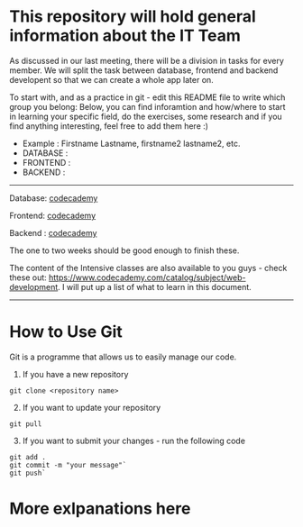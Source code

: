 # This repository will hold general information about the IT Team

As discussed in our last meeting, there will be a division in tasks for every member. We will split the task between database, frontend and backend developent so that we can create a whole app later on.

To start with, and as a practice in git - edit this README file to write which group you belong:
Below, you can find inforamtion and how/where to start in learning your specific field, do the exercises, some research and if you find anything interesting, feel free to add them here :)

* Example  : Firstname Lastname, firstname2 lastname2, etc.
* DATABASE : 
* FRONTEND :
* BACKEND  :


---
Database: [codecademy](https://www.codecademy.com/learn/learn-sql)

Frontend: [codecademy](https://www.codecademy.com/en/tracks/web)

Backend : [codecademy](https://www.codecademy.com/learn/introduction-to-javascript)

The one to two weeks should be good enough to finish these.

The content of the Intensive classes are also available to you guys - check these out: https://www.codecademy.com/catalog/subject/web-development. I will put up a list of what to learn in this document.


---
# How to Use Git

Git is a programme that allows us to easily manage our code.

1. If you have a new repository

`git clone <repository name>`

2. If you want to update your repository

`git pull`

3. If you want to submit your changes - run the following code

```
git add .
git commit -m "your message"`
git push`
```

# More exlpanations here

